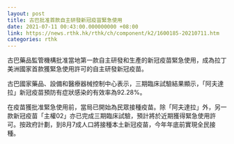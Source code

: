 ```yaml
---
layout: post
title: 古巴批准首款自主研發新冠疫苗緊急使用
date: 2021-07-11 00:43:00.000000000 +08:00
link: https://news.rthk.hk/rthk/ch/component/k2/1600185-20210711.htm
categories: rthk
---
```


古巴藥品監管機構批准當地第一款自主研發和生產的新冠疫苗緊急使用，成為拉丁美洲國家首款獲緊急使用許可的自主研發新冠疫苗。

古巴國家藥品、設備和醫療器械控制中心表示，三期臨床試驗結果顯示，「阿夫達拉」新冠疫苗預防有症狀感染的有效率為92.28%。

在疫苗獲批准緊急使用前，當局已開始為民眾接種疫苗。除「阿夫達拉」外，另一款新冠疫苗「主權02」亦已完成三期臨床試驗，預計將於近期獲得緊急使用許可。按政府計劃，到8月7成人口將接種本土新冠疫苗，今年年底前實現全民接種。
